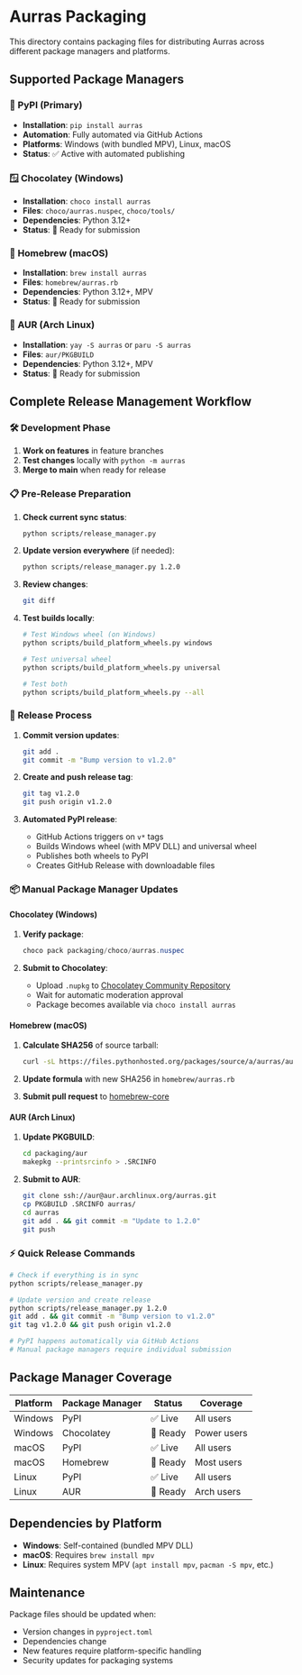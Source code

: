# Aurras Packaging

This directory contains packaging files for distributing Aurras across different package managers and platforms.

## Supported Package Managers

### 🐍 PyPI (Primary)
- **Installation**: `pip install aurras`
- **Automation**: Fully automated via GitHub Actions
- **Platforms**: Windows (with bundled MPV), Linux, macOS
- **Status**: ✅ Active with automated publishing

### 🪟 Chocolatey (Windows)
- **Installation**: `choco install aurras`
- **Files**: `choco/aurras.nuspec`, `choco/tools/`
- **Dependencies**: Python 3.12+
- **Status**: 🚧 Ready for submission

### 🍎 Homebrew (macOS)
- **Installation**: `brew install aurras`
- **Files**: `homebrew/aurras.rb`
- **Dependencies**: Python 3.12+, MPV
- **Status**: 🚧 Ready for submission

### 🐧 AUR (Arch Linux)
- **Installation**: `yay -S aurras` or `paru -S aurras`
- **Files**: `aur/PKGBUILD`
- **Dependencies**: Python 3.12+, MPV
- **Status**: 🚧 Ready for submission

## Complete Release Management Workflow

### 🛠️ Development Phase
1. **Work on features** in feature branches
2. **Test changes** locally with `python -m aurras`
3. **Merge to main** when ready for release

### 📋 Pre-Release Preparation
1. **Check current sync status**:
   ```bash
   python scripts/release_manager.py
   ```

2. **Update version everywhere** (if needed):
   ```bash
   python scripts/release_manager.py 1.2.0
   ```

3. **Review changes**:
   ```bash
   git diff
   ```

4. **Test builds locally**:
   ```bash
   # Test Windows wheel (on Windows)
   python scripts/build_platform_wheels.py windows
   
   # Test universal wheel
   python scripts/build_platform_wheels.py universal
   
   # Test both
   python scripts/build_platform_wheels.py --all
   ```

### 🚀 Release Process
1. **Commit version updates**:
   ```bash
   git add .
   git commit -m "Bump version to v1.2.0"
   ```

2. **Create and push release tag**:
   ```bash
   git tag v1.2.0
   git push origin v1.2.0
   ```

3. **Automated PyPI release**:
   - GitHub Actions triggers on `v*` tags
   - Builds Windows wheel (with MPV DLL) and universal wheel
   - Publishes both wheels to PyPI
   - Creates GitHub Release with downloadable files

### 📦 Manual Package Manager Updates

#### Chocolatey (Windows)
1. **Verify package**:
   ```powershell
   choco pack packaging/choco/aurras.nuspec
   ```

2. **Submit to Chocolatey**:
   - Upload `.nupkg` to [Chocolatey Community Repository](https://community.chocolatey.org/packages/upload)
   - Wait for automatic moderation approval
   - Package becomes available via `choco install aurras`

#### Homebrew (macOS)
1. **Calculate SHA256** of source tarball:
   ```bash
   curl -sL https://files.pythonhosted.org/packages/source/a/aurras/aurras-1.2.0.tar.gz | shasum -a 256
   ```

2. **Update formula** with new SHA256 in `homebrew/aurras.rb`

3. **Submit pull request** to [homebrew-core](https://github.com/Homebrew/homebrew-core)

#### AUR (Arch Linux)
1. **Update PKGBUILD**:
   ```bash
   cd packaging/aur
   makepkg --printsrcinfo > .SRCINFO
   ```

2. **Submit to AUR**:
   ```bash
   git clone ssh://aur@aur.archlinux.org/aurras.git
   cp PKGBUILD .SRCINFO aurras/
   cd aurras
   git add . && git commit -m "Update to 1.2.0"
   git push
   ```

### ⚡ Quick Release Commands
```bash
# Check if everything is in sync
python scripts/release_manager.py

# Update version and create release
python scripts/release_manager.py 1.2.0
git add . && git commit -m "Bump version to v1.2.0"
git tag v1.2.0 && git push origin v1.2.0

# PyPI happens automatically via GitHub Actions
# Manual package managers require individual submission
```

## Package Manager Coverage

| Platform | Package Manager | Status  | Coverage    |
| -------- | --------------- | ------- | ----------- |
| Windows  | PyPI            | ✅ Live  | All users   |
| Windows  | Chocolatey      | 🚧 Ready | Power users |
| macOS    | PyPI            | ✅ Live  | All users   |
| macOS    | Homebrew        | 🚧 Ready | Most users  |
| Linux    | PyPI            | ✅ Live  | All users   |
| Linux    | AUR             | 🚧 Ready | Arch users  |

## Dependencies by Platform

- **Windows**: Self-contained (bundled MPV DLL)
- **macOS**: Requires `brew install mpv`
- **Linux**: Requires system MPV (`apt install mpv`, `pacman -S mpv`, etc.)

## Maintenance

Package files should be updated when:
- Version changes in `pyproject.toml`
- Dependencies change
- New features require platform-specific handling
- Security updates for packaging systems
